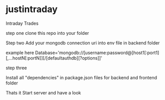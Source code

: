 # justintraday
Intraday Trades 

step one 
clone this repo into your folder

Step two
Add your mongodb connection uri into env file in backend folder

example here
Database='mongodb://[username:password@]host1[:port1][,...hostN[:portN]][/[defaultauthdb][?options]]'


step three

Install all "dependencies" in package.json files for backend and frontend folder

Thats it Start server and have a look
